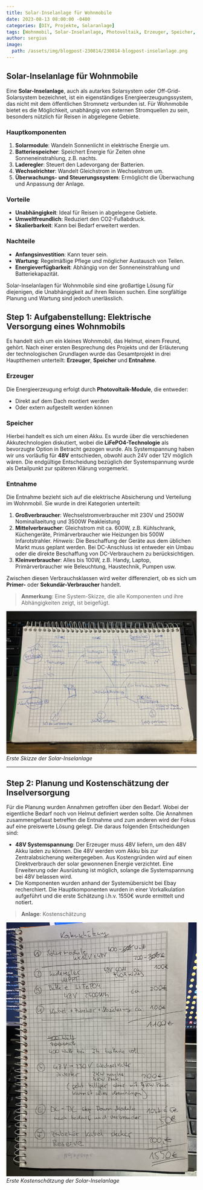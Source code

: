 ```yaml
---
title: Solar-Inselanlage für Wohnmobile
date: 2023-08-13 08:00:00 -0400
categories: [DIY, Projekte, Solaranlage]
tags: [Wohnmobil, Solar-Inselanlage, Photovoltaik, Erzeuger, Speicher, Entnahme, LiFePO4, Akkutechnologie, Systemspannung, 48V, Elektrische Versorgung, Großverbraucher, Mittelverbraucher, Kleinverbraucher, Primer-Verbraucher, Sekundär-Verbraucher, Kostenschätzung, Elektrische Absicherung, Energieunabhängigkeit, Off-Grid, Selbstversorgung]
author: sergius
image:
  path: /assets/img/blogpost-230814/230814-blogpost-inselanlage.png
---
```


## Solar-Inselanlage für Wohnmobile

Eine **Solar-Inselanlage**, auch als autarkes Solarsystem oder Off-Grid-Solarsystem bezeichnet, ist ein eigenständiges Energieerzeugungssystem, das nicht mit dem öffentlichen Stromnetz verbunden ist. Für Wohnmobile bietet es die Möglichkeit, unabhängig von externen Stromquellen zu sein, besonders nützlich für Reisen in abgelegene Gebiete.

### Hauptkomponenten

1. **Solarmodule**: Wandeln Sonnenlicht in elektrische Energie um.
2. **Batteriespeicher**: Speichert Energie für Zeiten ohne Sonneneinstrahlung, z.B. nachts.
3. **Laderegler**: Steuert den Ladevorgang der Batterien.
4. **Wechselrichter**: Wandelt Gleichstrom in Wechselstrom um.
5. **Überwachungs- und Steuerungssystem**: Ermöglicht die Überwachung und Anpassung der Anlage.

### Vorteile

- **Unabhängigkeit**: Ideal für Reisen in abgelegene Gebiete.
- **Umweltfreundlich**: Reduziert den CO2-Fußabdruck.
- **Skalierbarkeit**: Kann bei Bedarf erweitert werden.

### Nachteile

- **Anfangsinvestition**: Kann teuer sein.
- **Wartung**: Regelmäßige Pflege und möglicher Austausch von Teilen.
- **Energieverfügbarkeit**: Abhängig von der Sonneneinstrahlung und Batteriekapazität.

Solar-Inselanlagen für Wohnmobile sind eine großartige Lösung für diejenigen, die Unabhängigkeit auf ihren Reisen suchen. Eine sorgfältige Planung und Wartung sind jedoch unerlässlich.

## Step 1: Aufgabenstellung: Elektrische Versorgung eines Wohnmobils

Es handelt sich um ein kleines Wohnmobil, das Helmut, einem Freund, gehört. Nach einer ersten Besprechung des Projekts und der Erläuterung der technologischen Grundlagen wurde das Gesamtprojekt in drei Hauptthemen unterteilt: **Erzeuger**, **Speicher** und **Entnahme**.

### Erzeuger

Die Energieerzeugung erfolgt durch **Photovoltaik-Module**, die entweder:

- Direkt auf dem Dach montiert werden
- Oder extern aufgestellt werden können

### Speicher

Hierbei handelt es sich um einen Akku. Es wurde über die verschiedenen Akkutechnologien diskutiert, wobei die **LiFePO4-Technologie** als bevorzugte Option in Betracht gezogen wurde. Als Systemspannung haben wir uns vorläufig für **48V** entschieden, obwohl auch 24V oder 12V möglich wären. Die endgültige Entscheidung bezüglich der Systemspannung wurde als Detailpunkt zur späteren Klärung vorgemerkt.

### Entnahme

Die Entnahme bezieht sich auf die elektrische Absicherung und Verteilung im Wohnmobil. Sie wurde in drei Kategorien unterteilt:

1. **Großverbraucher**: Wechselstromverbraucher mit 230V und 2500W Nominallaeitung und 3500W Peakleistung
2. **Mittelverbraucher**: Gleichstrom mit ca. 600W, z.B. Kühlschrank, Küchengeräte, Primärverbraucher wie Heizungen bis 500W Infarotstrahler. *Hinweis*: Die Beschaffung der Geräte aus dem üblichen Markt muss geplant werden. Bei DC-Anschluss ist entweder ein Umbau oder die direkte Beschaffung von DC-Verbrauchern zu berücksichtigen.
3. **Kleinverbraucher**: Alles bis 100W, z.B. Handy, Laptop, Primärverbraucher wie Beleuchtung, Haustechnik, Pumpen usw.

Zwischen diesen Verbrauchsklassen wird weiter differenziert, ob es sich um **Primer-** oder **Sekundär-Verbraucher** handelt.

> **Anmerkung**: Eine System-Skizze, die alle Komponenten und ihre Abhängigkeiten zeigt, ist beigefügt.

![Erste Skizze der Solar-Inselanlage](/assets/img/blogpost-230814/230814-Schema-Inselanlage.png)
_Erste Skizze der Solar-Inselanlage_

---

## Step 2: Planung und Kostenschätzung der Inselversorgung

Für die Planung wurden Annahmen getroffen über den Bedarf. Wobei der eigentliche Bedarf noch von Helmut definiert werden sollte. Die Annahmen zusammengefasst betreffen die Entnahme und zum anderen wird der Fokus auf eine preiswerte Lösung gelegt. Die daraus folgenden Entscheidungen sind:

- **48V Systemspannung**: Der Erzeuger muss 48V liefern, um den 48V Akku laden zu können. Die 48V werden vom Akku bis zur Zentralabsicherung weitergegeben. Aus Kostengründen wird auf einen Direktverbrauch der solar gewonnenen Energie verzichtet. Eine Erweiterung oder Ausrüstung ist möglich, solange die Systemspannung bei 48V belassen wird.
- Die Komponenten wurden anhand der Systemübersicht bei Ebay recherchiert. Die Hauptkomponenten wurden in einer Vorkalkulation aufgeführt und die erste Schätzung i.h.v. 1550€ wurde ermittelt und notiert.

> **Anlage**: Kostenschätzung

![erte Kostenschätzung](/assets/img/blogpost-230814/230814-kostenschatzung-Inselanlage.png)
_Erste Kostenschätzung der Solar-Inselanlage_
